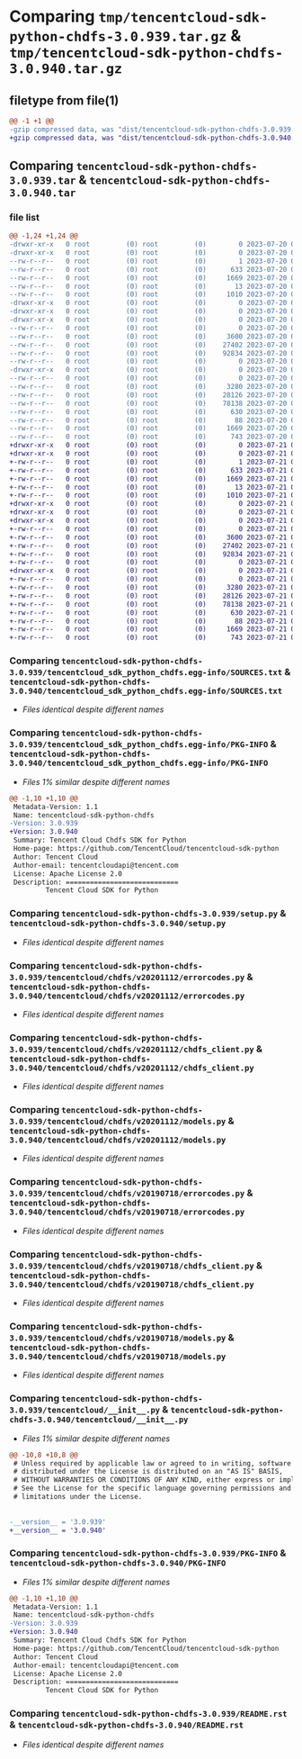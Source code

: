 # Comparing `tmp/tencentcloud-sdk-python-chdfs-3.0.939.tar.gz` & `tmp/tencentcloud-sdk-python-chdfs-3.0.940.tar.gz`

## filetype from file(1)

```diff
@@ -1 +1 @@
-gzip compressed data, was "dist/tencentcloud-sdk-python-chdfs-3.0.939.tar", last modified: Thu Jul 20 00:20:17 2023, max compression
+gzip compressed data, was "dist/tencentcloud-sdk-python-chdfs-3.0.940.tar", last modified: Fri Jul 21 00:25:12 2023, max compression
```

## Comparing `tencentcloud-sdk-python-chdfs-3.0.939.tar` & `tencentcloud-sdk-python-chdfs-3.0.940.tar`

### file list

```diff
@@ -1,24 +1,24 @@
-drwxr-xr-x   0 root         (0) root         (0)        0 2023-07-20 00:20:17.000000 tencentcloud-sdk-python-chdfs-3.0.939/
-drwxr-xr-x   0 root         (0) root         (0)        0 2023-07-20 00:20:17.000000 tencentcloud-sdk-python-chdfs-3.0.939/tencentcloud_sdk_python_chdfs.egg-info/
--rw-r--r--   0 root         (0) root         (0)        1 2023-07-20 00:20:17.000000 tencentcloud-sdk-python-chdfs-3.0.939/tencentcloud_sdk_python_chdfs.egg-info/dependency_links.txt
--rw-r--r--   0 root         (0) root         (0)      633 2023-07-20 00:20:17.000000 tencentcloud-sdk-python-chdfs-3.0.939/tencentcloud_sdk_python_chdfs.egg-info/SOURCES.txt
--rw-r--r--   0 root         (0) root         (0)     1669 2023-07-20 00:20:17.000000 tencentcloud-sdk-python-chdfs-3.0.939/tencentcloud_sdk_python_chdfs.egg-info/PKG-INFO
--rw-r--r--   0 root         (0) root         (0)       13 2023-07-20 00:20:17.000000 tencentcloud-sdk-python-chdfs-3.0.939/tencentcloud_sdk_python_chdfs.egg-info/top_level.txt
--rw-r--r--   0 root         (0) root         (0)     1010 2023-07-20 00:20:17.000000 tencentcloud-sdk-python-chdfs-3.0.939/setup.py
-drwxr-xr-x   0 root         (0) root         (0)        0 2023-07-20 00:20:17.000000 tencentcloud-sdk-python-chdfs-3.0.939/tencentcloud/
-drwxr-xr-x   0 root         (0) root         (0)        0 2023-07-20 00:20:17.000000 tencentcloud-sdk-python-chdfs-3.0.939/tencentcloud/chdfs/
-drwxr-xr-x   0 root         (0) root         (0)        0 2023-07-20 00:20:17.000000 tencentcloud-sdk-python-chdfs-3.0.939/tencentcloud/chdfs/v20201112/
--rw-r--r--   0 root         (0) root         (0)        0 2023-07-20 00:20:17.000000 tencentcloud-sdk-python-chdfs-3.0.939/tencentcloud/chdfs/v20201112/__init__.py
--rw-r--r--   0 root         (0) root         (0)     3600 2023-07-20 00:20:17.000000 tencentcloud-sdk-python-chdfs-3.0.939/tencentcloud/chdfs/v20201112/errorcodes.py
--rw-r--r--   0 root         (0) root         (0)    27402 2023-07-20 00:20:17.000000 tencentcloud-sdk-python-chdfs-3.0.939/tencentcloud/chdfs/v20201112/chdfs_client.py
--rw-r--r--   0 root         (0) root         (0)    92834 2023-07-20 00:20:17.000000 tencentcloud-sdk-python-chdfs-3.0.939/tencentcloud/chdfs/v20201112/models.py
--rw-r--r--   0 root         (0) root         (0)        0 2023-07-20 00:20:17.000000 tencentcloud-sdk-python-chdfs-3.0.939/tencentcloud/chdfs/__init__.py
-drwxr-xr-x   0 root         (0) root         (0)        0 2023-07-20 00:20:17.000000 tencentcloud-sdk-python-chdfs-3.0.939/tencentcloud/chdfs/v20190718/
--rw-r--r--   0 root         (0) root         (0)        0 2023-07-20 00:20:17.000000 tencentcloud-sdk-python-chdfs-3.0.939/tencentcloud/chdfs/v20190718/__init__.py
--rw-r--r--   0 root         (0) root         (0)     3280 2023-07-20 00:20:17.000000 tencentcloud-sdk-python-chdfs-3.0.939/tencentcloud/chdfs/v20190718/errorcodes.py
--rw-r--r--   0 root         (0) root         (0)    28126 2023-07-20 00:20:17.000000 tencentcloud-sdk-python-chdfs-3.0.939/tencentcloud/chdfs/v20190718/chdfs_client.py
--rw-r--r--   0 root         (0) root         (0)    78138 2023-07-20 00:20:17.000000 tencentcloud-sdk-python-chdfs-3.0.939/tencentcloud/chdfs/v20190718/models.py
--rw-r--r--   0 root         (0) root         (0)      630 2023-07-20 00:20:17.000000 tencentcloud-sdk-python-chdfs-3.0.939/tencentcloud/__init__.py
--rw-r--r--   0 root         (0) root         (0)       88 2023-07-20 00:20:17.000000 tencentcloud-sdk-python-chdfs-3.0.939/setup.cfg
--rw-r--r--   0 root         (0) root         (0)     1669 2023-07-20 00:20:17.000000 tencentcloud-sdk-python-chdfs-3.0.939/PKG-INFO
--rw-r--r--   0 root         (0) root         (0)      743 2023-07-20 00:20:17.000000 tencentcloud-sdk-python-chdfs-3.0.939/README.rst
+drwxr-xr-x   0 root         (0) root         (0)        0 2023-07-21 00:25:12.000000 tencentcloud-sdk-python-chdfs-3.0.940/
+drwxr-xr-x   0 root         (0) root         (0)        0 2023-07-21 00:25:12.000000 tencentcloud-sdk-python-chdfs-3.0.940/tencentcloud_sdk_python_chdfs.egg-info/
+-rw-r--r--   0 root         (0) root         (0)        1 2023-07-21 00:25:12.000000 tencentcloud-sdk-python-chdfs-3.0.940/tencentcloud_sdk_python_chdfs.egg-info/dependency_links.txt
+-rw-r--r--   0 root         (0) root         (0)      633 2023-07-21 00:25:12.000000 tencentcloud-sdk-python-chdfs-3.0.940/tencentcloud_sdk_python_chdfs.egg-info/SOURCES.txt
+-rw-r--r--   0 root         (0) root         (0)     1669 2023-07-21 00:25:12.000000 tencentcloud-sdk-python-chdfs-3.0.940/tencentcloud_sdk_python_chdfs.egg-info/PKG-INFO
+-rw-r--r--   0 root         (0) root         (0)       13 2023-07-21 00:25:12.000000 tencentcloud-sdk-python-chdfs-3.0.940/tencentcloud_sdk_python_chdfs.egg-info/top_level.txt
+-rw-r--r--   0 root         (0) root         (0)     1010 2023-07-21 00:25:12.000000 tencentcloud-sdk-python-chdfs-3.0.940/setup.py
+drwxr-xr-x   0 root         (0) root         (0)        0 2023-07-21 00:25:12.000000 tencentcloud-sdk-python-chdfs-3.0.940/tencentcloud/
+drwxr-xr-x   0 root         (0) root         (0)        0 2023-07-21 00:25:12.000000 tencentcloud-sdk-python-chdfs-3.0.940/tencentcloud/chdfs/
+drwxr-xr-x   0 root         (0) root         (0)        0 2023-07-21 00:25:12.000000 tencentcloud-sdk-python-chdfs-3.0.940/tencentcloud/chdfs/v20201112/
+-rw-r--r--   0 root         (0) root         (0)        0 2023-07-21 00:25:12.000000 tencentcloud-sdk-python-chdfs-3.0.940/tencentcloud/chdfs/v20201112/__init__.py
+-rw-r--r--   0 root         (0) root         (0)     3600 2023-07-21 00:25:12.000000 tencentcloud-sdk-python-chdfs-3.0.940/tencentcloud/chdfs/v20201112/errorcodes.py
+-rw-r--r--   0 root         (0) root         (0)    27402 2023-07-21 00:25:12.000000 tencentcloud-sdk-python-chdfs-3.0.940/tencentcloud/chdfs/v20201112/chdfs_client.py
+-rw-r--r--   0 root         (0) root         (0)    92834 2023-07-21 00:25:12.000000 tencentcloud-sdk-python-chdfs-3.0.940/tencentcloud/chdfs/v20201112/models.py
+-rw-r--r--   0 root         (0) root         (0)        0 2023-07-21 00:25:12.000000 tencentcloud-sdk-python-chdfs-3.0.940/tencentcloud/chdfs/__init__.py
+drwxr-xr-x   0 root         (0) root         (0)        0 2023-07-21 00:25:12.000000 tencentcloud-sdk-python-chdfs-3.0.940/tencentcloud/chdfs/v20190718/
+-rw-r--r--   0 root         (0) root         (0)        0 2023-07-21 00:25:12.000000 tencentcloud-sdk-python-chdfs-3.0.940/tencentcloud/chdfs/v20190718/__init__.py
+-rw-r--r--   0 root         (0) root         (0)     3280 2023-07-21 00:25:12.000000 tencentcloud-sdk-python-chdfs-3.0.940/tencentcloud/chdfs/v20190718/errorcodes.py
+-rw-r--r--   0 root         (0) root         (0)    28126 2023-07-21 00:25:12.000000 tencentcloud-sdk-python-chdfs-3.0.940/tencentcloud/chdfs/v20190718/chdfs_client.py
+-rw-r--r--   0 root         (0) root         (0)    78138 2023-07-21 00:25:12.000000 tencentcloud-sdk-python-chdfs-3.0.940/tencentcloud/chdfs/v20190718/models.py
+-rw-r--r--   0 root         (0) root         (0)      630 2023-07-21 00:25:12.000000 tencentcloud-sdk-python-chdfs-3.0.940/tencentcloud/__init__.py
+-rw-r--r--   0 root         (0) root         (0)       88 2023-07-21 00:25:12.000000 tencentcloud-sdk-python-chdfs-3.0.940/setup.cfg
+-rw-r--r--   0 root         (0) root         (0)     1669 2023-07-21 00:25:12.000000 tencentcloud-sdk-python-chdfs-3.0.940/PKG-INFO
+-rw-r--r--   0 root         (0) root         (0)      743 2023-07-21 00:25:12.000000 tencentcloud-sdk-python-chdfs-3.0.940/README.rst
```

### Comparing `tencentcloud-sdk-python-chdfs-3.0.939/tencentcloud_sdk_python_chdfs.egg-info/SOURCES.txt` & `tencentcloud-sdk-python-chdfs-3.0.940/tencentcloud_sdk_python_chdfs.egg-info/SOURCES.txt`

 * *Files identical despite different names*

### Comparing `tencentcloud-sdk-python-chdfs-3.0.939/tencentcloud_sdk_python_chdfs.egg-info/PKG-INFO` & `tencentcloud-sdk-python-chdfs-3.0.940/tencentcloud_sdk_python_chdfs.egg-info/PKG-INFO`

 * *Files 1% similar despite different names*

```diff
@@ -1,10 +1,10 @@
 Metadata-Version: 1.1
 Name: tencentcloud-sdk-python-chdfs
-Version: 3.0.939
+Version: 3.0.940
 Summary: Tencent Cloud Chdfs SDK for Python
 Home-page: https://github.com/TencentCloud/tencentcloud-sdk-python
 Author: Tencent Cloud
 Author-email: tencentcloudapi@tencent.com
 License: Apache License 2.0
 Description: ============================
         Tencent Cloud SDK for Python
```

### Comparing `tencentcloud-sdk-python-chdfs-3.0.939/setup.py` & `tencentcloud-sdk-python-chdfs-3.0.940/setup.py`

 * *Files identical despite different names*

### Comparing `tencentcloud-sdk-python-chdfs-3.0.939/tencentcloud/chdfs/v20201112/errorcodes.py` & `tencentcloud-sdk-python-chdfs-3.0.940/tencentcloud/chdfs/v20201112/errorcodes.py`

 * *Files identical despite different names*

### Comparing `tencentcloud-sdk-python-chdfs-3.0.939/tencentcloud/chdfs/v20201112/chdfs_client.py` & `tencentcloud-sdk-python-chdfs-3.0.940/tencentcloud/chdfs/v20201112/chdfs_client.py`

 * *Files identical despite different names*

### Comparing `tencentcloud-sdk-python-chdfs-3.0.939/tencentcloud/chdfs/v20201112/models.py` & `tencentcloud-sdk-python-chdfs-3.0.940/tencentcloud/chdfs/v20201112/models.py`

 * *Files identical despite different names*

### Comparing `tencentcloud-sdk-python-chdfs-3.0.939/tencentcloud/chdfs/v20190718/errorcodes.py` & `tencentcloud-sdk-python-chdfs-3.0.940/tencentcloud/chdfs/v20190718/errorcodes.py`

 * *Files identical despite different names*

### Comparing `tencentcloud-sdk-python-chdfs-3.0.939/tencentcloud/chdfs/v20190718/chdfs_client.py` & `tencentcloud-sdk-python-chdfs-3.0.940/tencentcloud/chdfs/v20190718/chdfs_client.py`

 * *Files identical despite different names*

### Comparing `tencentcloud-sdk-python-chdfs-3.0.939/tencentcloud/chdfs/v20190718/models.py` & `tencentcloud-sdk-python-chdfs-3.0.940/tencentcloud/chdfs/v20190718/models.py`

 * *Files identical despite different names*

### Comparing `tencentcloud-sdk-python-chdfs-3.0.939/tencentcloud/__init__.py` & `tencentcloud-sdk-python-chdfs-3.0.940/tencentcloud/__init__.py`

 * *Files 1% similar despite different names*

```diff
@@ -10,8 +10,8 @@
 # Unless required by applicable law or agreed to in writing, software
 # distributed under the License is distributed on an "AS IS" BASIS,
 # WITHOUT WARRANTIES OR CONDITIONS OF ANY KIND, either express or implied.
 # See the License for the specific language governing permissions and
 # limitations under the License.
 
 
-__version__ = '3.0.939'
+__version__ = '3.0.940'
```

### Comparing `tencentcloud-sdk-python-chdfs-3.0.939/PKG-INFO` & `tencentcloud-sdk-python-chdfs-3.0.940/PKG-INFO`

 * *Files 1% similar despite different names*

```diff
@@ -1,10 +1,10 @@
 Metadata-Version: 1.1
 Name: tencentcloud-sdk-python-chdfs
-Version: 3.0.939
+Version: 3.0.940
 Summary: Tencent Cloud Chdfs SDK for Python
 Home-page: https://github.com/TencentCloud/tencentcloud-sdk-python
 Author: Tencent Cloud
 Author-email: tencentcloudapi@tencent.com
 License: Apache License 2.0
 Description: ============================
         Tencent Cloud SDK for Python
```

### Comparing `tencentcloud-sdk-python-chdfs-3.0.939/README.rst` & `tencentcloud-sdk-python-chdfs-3.0.940/README.rst`

 * *Files identical despite different names*

